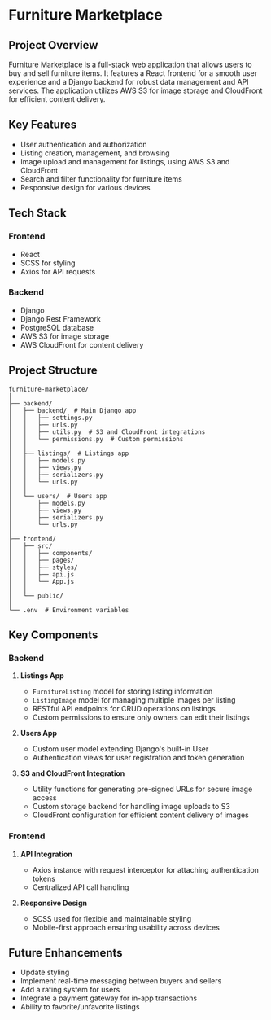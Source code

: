 # Furniture Marketplace

## Project Overview
Furniture Marketplace is a full-stack web application that allows users to buy and sell furniture items. It features a React frontend for a smooth user experience and a Django backend for robust data management and API services. The application utilizes AWS S3 for image storage and CloudFront for efficient content delivery.

## Key Features
- User authentication and authorization
- Listing creation, management, and browsing
- Image upload and management for listings, using AWS S3 and CloudFront
- Search and filter functionality for furniture items
- Responsive design for various devices

## Tech Stack
### Frontend
- React
- SCSS for styling
- Axios for API requests

### Backend
- Django
- Django Rest Framework
- PostgreSQL database
- AWS S3 for image storage
- AWS CloudFront for content delivery

## Project Structure
```
furniture-marketplace/
│
├── backend/
│   ├── backend/  # Main Django app
│   │   ├── settings.py
│   │   ├── urls.py
│   │   ├── utils.py  # S3 and CloudFront integrations
│   │   └── permissions.py  # Custom permissions
│   │
│   ├── listings/  # Listings app
│   │   ├── models.py
│   │   ├── views.py
│   │   ├── serializers.py
│   │   └── urls.py
│   │
│   └── users/  # Users app
│       ├── models.py
│       ├── views.py
│       ├── serializers.py
│       └── urls.py
│
├── frontend/
│   ├── src/
│   │   ├── components/
│   │   ├── pages/
│   │   ├── styles/  
│   │   ├── api.js  
│   │   └── App.js
│   │
│   └── public/
│
└── .env  # Environment variables
```

## Key Components
### Backend
1. **Listings App**
   - `FurnitureListing` model for storing listing information
   - `ListingImage` model for managing multiple images per listing
   - RESTful API endpoints for CRUD operations on listings
   - Custom permissions to ensure only owners can edit their listings

2. **Users App**
   - Custom user model extending Django's built-in User
   - Authentication views for user registration and token generation

3. **S3 and CloudFront Integration**
   - Utility functions for generating pre-signed URLs for secure image access
   - Custom storage backend for handling image uploads to S3
   - CloudFront configuration for efficient content delivery of images

### Frontend
1. **API Integration**
   - Axios instance with request interceptor for attaching authentication tokens
   - Centralized API call handling

2. **Responsive Design**
   - SCSS used for flexible and maintainable styling
   - Mobile-first approach ensuring usability across devices

## Future Enhancements
- Update styling
- Implement real-time messaging between buyers and sellers
- Add a rating system for users
- Integrate a payment gateway for in-app transactions
- Ability to favorite/unfavorite listings
